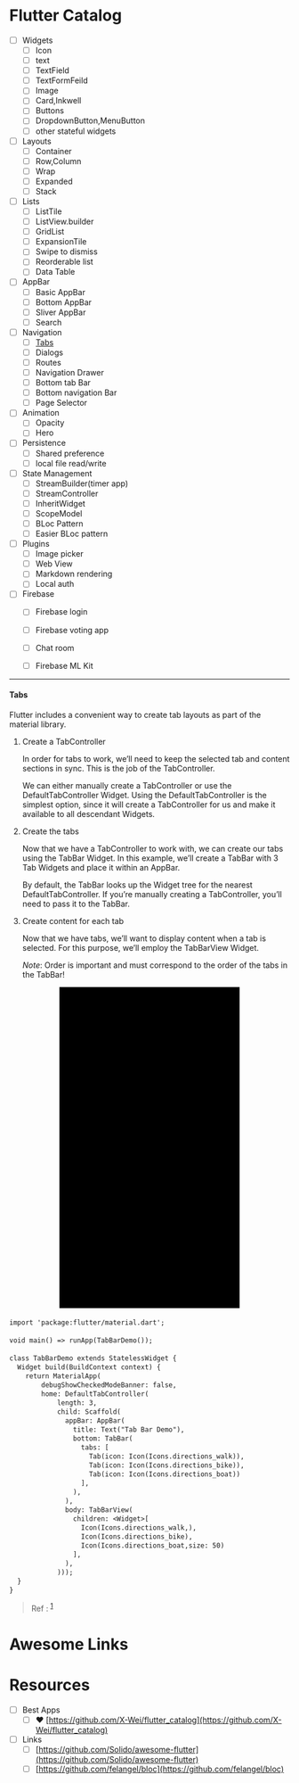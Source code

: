 # Flutter Catalog
- [ ] Widgets
	- [ ] Icon
	- [ ] text
	- [ ] TextField
	- [ ] TextFormFeild
	- [ ] Image
	- [ ] Card,Inkwell
	- [ ] Buttons
	- [ ] DropdownButton,MenuButton
	- [ ] other stateful widgets

- [ ] Layouts
	- [ ] Container
	- [ ] Row,Column
	- [ ] Wrap
	- [ ] Expanded
	- [ ] Stack

- [ ] Lists
	- [ ] ListTile
	- [ ] ListView.builder
	- [ ] GridList
	- [ ] ExpansionTile
	- [ ] Swipe to dismiss
	- [ ] Reorderable list
	- [ ] Data Table

- [ ] AppBar
	- [ ] Basic AppBar
	- [ ] Bottom AppBar
	- [ ] Sliver AppBar
	- [ ] Search

- [ ] Navigation
	- [ ] <a href="#Tabs">Tabs</a>
	- [ ] Dialogs
	- [ ] Routes
	- [ ] Navigation Drawer
	- [ ] Bottom tab Bar
	- [ ] Bottom navigation Bar
	- [ ] Page Selector

- [ ] Animation
	- [ ] Opacity
	- [ ] Hero

- [ ] Persistence
	- [ ] Shared preference
	- [ ] local file read/write

- [ ] State Management
	- [ ] StreamBuilder(timer app)
	- [ ] StreamController
	- [ ] InheritWidget
	- [ ] ScopeModel
	- [ ] BLoc Pattern
	- [ ] Easier BLoc pattern

- [ ] Plugins
	- [ ] Image picker
	- [ ] Web View
	- [ ] Markdown rendering
	- [ ] Local auth

- [ ] Firebase
	- [ ] Firebase login
	- [ ] Firebase voting app
	- [ ] Chat room
	- [ ] Firebase ML Kit


---



#### <a name="Tabs">Tabs</a> 

Flutter includes a convenient way to create tab layouts as part of the material library.

1. Create a TabController

	In order for tabs to work, we’ll need to keep the selected tab and content sections in sync. This is the job of the TabController.

	We can either manually create a TabController or use the DefaultTabController Widget. Using the DefaultTabController is the simplest option, since it will create a TabController for us and make it available to all descendant Widgets.

2. Create the tabs

	Now that we have a TabController to work with, we can create our tabs using the TabBar Widget. In this example, we’ll create a TabBar with 3 Tab Widgets and place it within an AppBar.

	By default, the TabBar looks up the Widget tree for the nearest DefaultTabController. If you’re manually creating a TabController, you’ll need to pass it to the TabBar.


3. Create content for each tab

	Now that we have tabs, we’ll want to display content when a tab is selected. For this purpose, we’ll employ the TabBarView Widget.

	*Note*: Order is important and must correspond to the order of the tabs in the TabBar!




 <p align="center"> 
    <img src="Images/TabBarDemo.gif" alt="Tabs Demo">
 </p>
 
 
```
import 'package:flutter/material.dart';

void main() => runApp(TabBarDemo());

class TabBarDemo extends StatelessWidget {
  Widget build(BuildContext context) {
    return MaterialApp(
        debugShowCheckedModeBanner: false,
        home: DefaultTabController(
            length: 3,
            child: Scaffold(
              appBar: AppBar(
                title: Text("Tab Bar Demo"),
                bottom: TabBar(
                  tabs: [
                    Tab(icon: Icon(Icons.directions_walk)),
                    Tab(icon: Icon(Icons.directions_bike)),
                    Tab(icon: Icon(Icons.directions_boat))
                  ],
                ),
              ),
              body: TabBarView(
                children: <Widget>[
                  Icon(Icons.directions_walk,),
                  Icon(Icons.directions_bike),
                  Icon(Icons.directions_boat,size: 50)
                ],
              ),
            )));
  }
}

```
> Ref : <sup>[1](https://flutter.dev/docs/cookbook/design/tabs)</sup>


# Awesome Links

# Resources

 - [ ] Best Apps
	 - [ ] :heart: [https://github.com/X-Wei/flutter_catalog](https://github.com/X-Wei/flutter_catalog)
- [ ]  Links
	- [ ] [https://github.com/Solido/awesome-flutter](https://github.com/Solido/awesome-flutter)
	- [ ] [https://github.com/felangel/bloc](https://github.com/felangel/bloc)
